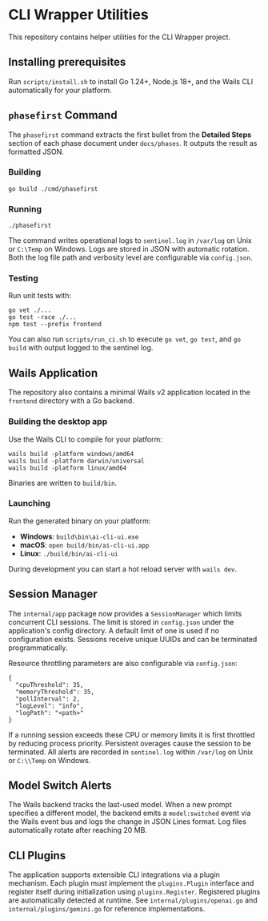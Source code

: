 # CLI Wrapper Utilities

This repository contains helper utilities for the CLI Wrapper project.

## Installing prerequisites

Run `scripts/install.sh` to install Go 1.24+, Node.js 18+, and the Wails CLI automatically for your platform.


## `phasefirst` Command

The `phasefirst` command extracts the first bullet from the **Detailed Steps**
section of each phase document under `docs/phases`. It outputs the result as
formatted JSON.

### Building

```
go build ./cmd/phasefirst
```

### Running

```
./phasefirst
```

The command writes operational logs to `sentinel.log` in `/var/log` on Unix or
`C:\Temp` on Windows. Logs are stored in JSON with automatic rotation. Both the
log file path and verbosity level are configurable via `config.json`.

### Testing

Run unit tests with:

```
go vet ./...
go test -race ./...
npm test --prefix frontend
```

You can also run `scripts/run_ci.sh` to execute `go vet`, `go test`, and `go build` with output logged to the sentinel log.

## Wails Application

The repository also contains a minimal Wails v2 application located in the
`frontend` directory with a Go backend.

### Building the desktop app

Use the Wails CLI to compile for your platform:

```
wails build -platform windows/amd64
wails build -platform darwin/universal
wails build -platform linux/amd64
```

Binaries are written to `build/bin`.

### Launching

Run the generated binary on your platform:

- **Windows**: `build\bin\ai-cli-ui.exe`
- **macOS**: `open build/bin/ai-cli-ui.app`
- **Linux**: `./build/bin/ai-cli-ui`

During development you can start a hot reload server with `wails dev`.

## Session Manager

The `internal/app` package now provides a `SessionManager` which limits concurrent
CLI sessions. The limit is stored in `config.json` under the application's config
directory. A default limit of one is used if no configuration exists. Sessions
receive unique UUIDs and can be terminated programmatically.

Resource throttling parameters are also configurable via `config.json`:

```
{
  "cpuThreshold": 35,
  "memoryThreshold": 35,
  "pollInterval": 2,
  "logLevel": "info",
  "logPath": "<path>"
}
```
If a running session exceeds these CPU or memory limits it is first throttled by
reducing process priority. Persistent overages cause the session to be
terminated. All alerts are recorded in `sentinel.log` within `/var/log` on
Unix or `C:\\Temp` on Windows.

## Model Switch Alerts

The Wails backend tracks the last-used model. When a new prompt specifies a different
model, the backend emits a `model:switched` event via the Wails event bus and logs the
change in JSON Lines format. Log files automatically rotate after reaching 20 MB.


## CLI Plugins

The application supports extensible CLI integrations via a plugin mechanism. Each plugin must implement the `plugins.Plugin` interface and register itself during initialization using `plugins.Register`. Registered plugins are automatically detected at runtime. See `internal/plugins/openai.go` and `internal/plugins/gemini.go` for reference implementations.


